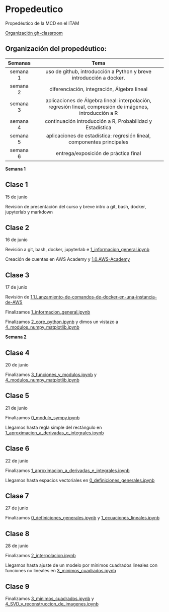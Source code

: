 # Propedeutico 
Propedéutico de la MCD en el ITAM  

[Organización gh-classroom](https://github.com/prope-2022-gh-classroom)

## Organización del propedéutico:

| Semanas   | Tema                                                              |
| :--------:|:-----------------------------------------------------------------:|
| semana 1 | uso de github, introducción a Python y breve introducción a docker.| 
| semana 2 | diferenciación, integración, Álgebra lineal                       |
| semana 3 | aplicaciones de Álgebra lineal: interpolación, regresión lineal, compresión de imágenes, introducción a R|
| semana 4 | continuación introducción a R, Probabilidad y Estadística|
| semana 5 |aplicaciones de estadística: regresión lineal, componentes principales|
| semana 6 | entrega/exposición de práctica final|

**Semana 1**

## Clase 1

15 de junio

Revisión de presentación del curso y breve intro a git, bash, docker, jupyterlab y markdown


## Clase 2

16 de junio

Revisión a git, bash, docker, jupyterlab e [1_informacion_general.ipynb](https://github.com/ITAM-DS/Propedeutico/blob/main/Python/clases/1_introduccion/1_informacion_general.ipynb)

Creación de cuentas en AWS Academy y [1.0.AWS-Academy](https://github.com/ITAM-DS/Propedeutico/wiki/1.0.AWS-Academy)

## Clase 3

17 de junio

Revisión de [1.1.Lanzamiento-de-comandos-de-docker-en-una-instancia-de-AWS](https://github.com/ITAM-DS/Propedeutico/wiki/1.1.Lanzamiento-de-comandos-de-docker-en-una-instancia-de-AWS)

Finalizamos [1_informacion_general.ipynb](https://github.com/ITAM-DS/Propedeutico/blob/main/Python/clases/1_introduccion/1_informacion_general.ipynb)

Finalizamos [2_core_python.ipynb](https://github.com/ITAM-DS/Propedeutico/blob/main/Python/clases/1_introduccion/2_core_python.ipynb) y dimos un vistazo a [4_modulos_numpy_matplotlib.ipynb](https://github.com/ITAM-DS/Propedeutico/blob/main/Python/clases/1_introduccion/4_modulos_numpy_matplotlib.ipynb)

**Semana 2**

## Clase 4

20 de junio

Finalizamos [3_funciones_y_modulos.ipynb](https://github.com/ITAM-DS/Propedeutico/blob/main/Python/clases/1_introduccion/3_funciones_y_modulos.ipynb) y [4_modulos_numpy_matplotlib.ipynb](https://github.com/ITAM-DS/Propedeutico/blob/main/Python/clases/1_introduccion/4_modulos_numpy_matplotlib.ipynb)

## Clase 5

21 de junio

Finalizamos [0_modulo_sympy.ipynb](https://github.com/ITAM-DS/Propedeutico/blob/main/Python/clases/2_calculo_DeI/0_modulo_sympy.ipynb)

Llegamos hasta regla simple del rectángulo en [1_aproximacion_a_derivadas_e_integrales.ipynb](https://github.com/ITAM-DS/Propedeutico/blob/main/Python/clases/2_calculo_DeI/1_aproximacion_a_derivadas_e_integrales.ipynb)


## Clase 6

22 de junio

Finalizamos [1_aproximacion_a_derivadas_e_integrales.ipynb](https://github.com/ITAM-DS/Propedeutico/blob/main/Python/clases/2_calculo_DeI/1_aproximacion_a_derivadas_e_integrales.ipynb)

Llegamos hasta espacios vectoriales en [0_definiciones_generales.ipynb](https://github.com/ITAM-DS/Propedeutico/blob/main/Python/clases/3_algebra_lineal/0_definiciones_generales.ipynb)

## Clase 7

27 de junio

Finalizamos [0_definiciones_generales.ipynb](https://github.com/ITAM-DS/Propedeutico/blob/main/Python/clases/3_algebra_lineal/0_definiciones_generales.ipynb) y [1_ecuaciones_lineales.ipynb](https://github.com/ITAM-DS/Propedeutico/blob/main/Python/clases/3_algebra_lineal/1_ecuaciones_lineales.ipynb)

## Clase 8

28 de junio

Finalizamos [2_interpolacion.ipynb](https://github.com/ITAM-DS/Propedeutico/blob/main/Python/clases/3_algebra_lineal/2_interpolacion.ipynb)

Llegamos hasta ajuste de un modelo por mínimos cuadrados lineales con funciones no lineales en [3_minimos_cuadrados.ipynb](https://github.com/ITAM-DS/Propedeutico/blob/main/Python/clases/3_algebra_lineal/3_minimos_cuadrados.ipynb)

## Clase 9

Finalizamos [3_minimos_cuadrados.ipynb](https://github.com/ITAM-DS/Propedeutico/blob/main/Python/clases/3_algebra_lineal/3_minimos_cuadrados.ipynb) y [4_SVD_y_reconstruccion_de_imagenes.ipynb](https://github.com/ITAM-DS/Propedeutico/blob/main/Python/clases/3_algebra_lineal/4_SVD_y_reconstruccion_de_imagenes.ipynb)
